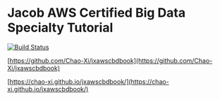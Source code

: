# Jacob AWS Certified Big Data Specialty Tutorial

[![Build Status](https://travis-ci.com/Chao-Xi/jxawscbdbook.svg?branch=main)](https://travis-ci.com/Chao-Xi/jxawscbdbook)


[https://github.com/Chao-Xi/jxawscbdbook](https://github.com/Chao-Xi/jxawscbdbook)


[https://chao-xi.github.io/jxawscbdbook/](https://chao-xi.github.io/jxawscbdbook/)